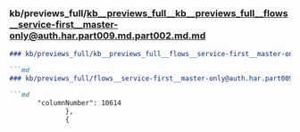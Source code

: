 ### kb/previews_full/kb__previews_full__kb__previews_full__flows__service-first__master-only@auth.har.part009.md.part002.md.md

```md
### kb/previews_full/kb__previews_full__flows__service-first__master-only@auth.har.part009.md.part002.md

```md
### kb/previews_full/flows__service-first__master-only@auth.har.part009.md (part 002)

```md
       "columnNumber": 10614
              },
              {
   
```

```

```

```
